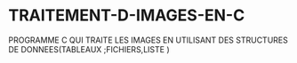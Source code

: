 # TRAITEMENT-D-IMAGES-EN-C
PROGRAMME C QUI TRAITE LES IMAGES EN UTILISANT DES STRUCTURES DE DONNEES(TABLEAUX ;FICHIERS,LISTE )
